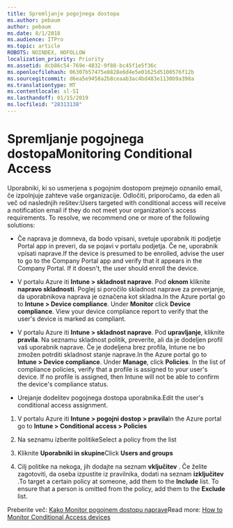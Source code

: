```yaml
---
title: Spremljanje pogojnega dostopa
ms.author: pebaum
author: pebaum
ms.date: 8/1/2018
ms.audience: ITPro
ms.topic: article
ROBOTS: NOINDEX, NOFOLLOW
localization_priority: Priority
ms.assetid: dcb86c54-769e-4832-9f88-bc45f1e5f36c
ms.openlocfilehash: 06307b57475e8828e6d4e5e01625d5100576f12b
ms.sourcegitcommit: d6ea5e9458a2b8ceaab3ac4bd483e1130b9a398a
ms.translationtype: MT
ms.contentlocale: sl-SI
ms.lasthandoff: 01/15/2019
ms.locfileid: "28313138"
---
```

# <a name="monitoring-conditional-access"></a><span data-ttu-id="4d0ef-102">Spremljanje pogojnega dostopa</span><span class="sxs-lookup"><span data-stu-id="4d0ef-102">Monitoring Conditional Access</span></span>

<span data-ttu-id="4d0ef-p101">Uporabniki, ki so usmerjena s pogojnim dostopom prejmejo oznanilo email, če izpolnjuje zahteve vaše organizacije. Odločiti, priporočamo, da eden ali več od naslednjih rešitev:</span><span class="sxs-lookup"><span data-stu-id="4d0ef-p101">Users targeted with conditional access will receive a notification email if they do not meet your organization's access requirements. To resolve, we recommend one or more of the following solutions:</span></span>
  
- <span data-ttu-id="4d0ef-p102">Če naprava je domneva, da bodo vpisani, svetuje uporabnik iti podjetje Portal app in preveri, da se pojavi v portalu podjetja. Če ne, uporabnik vpisati naprave.</span><span class="sxs-lookup"><span data-stu-id="4d0ef-p102">If the device is presumed to be enrolled, advise the user to go to the Company Portal app and verify that it appears in the Company Portal. If it doesn't, the user should enroll the device.</span></span>
    
- <span data-ttu-id="4d0ef-p103">V portalu Azure iti **Intune \> skladnost naprave**. Pod **oknom** kliknite **napravo skladnosti**. Poglej si poročilo skladnost naprave za preverjanje, da uporabnikova naprava je označena kot skladna.</span><span class="sxs-lookup"><span data-stu-id="4d0ef-p103">In the Azure portal go to **Intune \> Device compliance**. Under **Monitor** click **Device compliance**. View your device compliance report to verify that the user's device is marked as compliant.</span></span> 
    
- <span data-ttu-id="4d0ef-p104">V portalu Azure iti **Intune \> skladnost naprave**. Pod **upravljanje**, kliknite **pravila**. Na seznamu skladnost politik, preverite, ali da je dodeljen profil vaš uporabnik naprave. Če je dodeljena brez profila, Intune ne bo zmožen potrditi skladnost stanje naprave.</span><span class="sxs-lookup"><span data-stu-id="4d0ef-p104">In the Azure portal go to **Intune \> Device compliance**. Under **Manage**, click **Policies**. In the list of compliance policies, verify that a profile is assigned to your user's device. If no profile is assigned, then Intune will not be able to confirm the device's compliance status.</span></span> 
    
- <span data-ttu-id="4d0ef-114">Urejanje dodelitev pogojnega dostopa uporabnika.</span><span class="sxs-lookup"><span data-stu-id="4d0ef-114">Edit the user's conditional access assignment.</span></span>
    
1. <span data-ttu-id="4d0ef-115">V portalu Azure iti **Intune \> pogojni dostop \> pravila**</span><span class="sxs-lookup"><span data-stu-id="4d0ef-115">In the Azure portal go to **Intune \> Conditional access \> Policies**</span></span>
    
2. <span data-ttu-id="4d0ef-116">Na seznamu izberite politike</span><span class="sxs-lookup"><span data-stu-id="4d0ef-116">Select a policy from the list</span></span>
    
3. <span data-ttu-id="4d0ef-117">Kliknite **Uporabniki in skupine**</span><span class="sxs-lookup"><span data-stu-id="4d0ef-117">Click **Users and groups**</span></span>
    
4. <span data-ttu-id="4d0ef-p105">Cilj politike na nekoga, jih dodajte na seznam **vključitev** . Če želite zagotoviti, da oseba izpustite iz pravilnika, dodati na seznam **izključitev** .</span><span class="sxs-lookup"><span data-stu-id="4d0ef-p105">To target a certain policy at someone, add them to the **Include** list. To ensure that a person is omitted from the policy, add them to the **Exclude** list.</span></span> 
    
<span data-ttu-id="4d0ef-120">Preberite več: [Kako Monitor pogojnem dostopu naprave](https://docs.microsoft.com/en-us/intune/conditional-access-exchange-monitor)</span><span class="sxs-lookup"><span data-stu-id="4d0ef-120">Read more: [How to Monitor Conditional Access devices](https://docs.microsoft.com/en-us/intune/conditional-access-exchange-monitor)</span></span>
  

